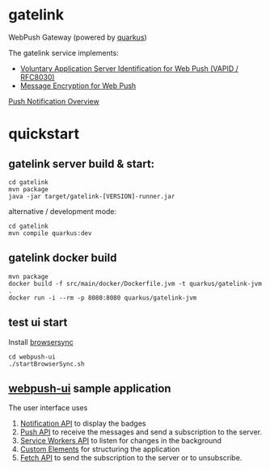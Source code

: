 # gatelink

WebPush Gateway (powered by [quarkus](https://quarkus.io))

The gatelink service implements:

- [Voluntary Application Server Identification for Web Push (VAPID / RFC8030)](https://www.rfc-editor.org/rfc/rfc8292.html)
- [Message Encryption for Web Push](https://tools.ietf.org/html/rfc8291)

[Push Notification Overview](https://developers.google.com/web/fundamentals/push-notifications/web-push-protocol#more_headers)

# quickstart

## gatelink server build & start:

```
cd gatelink
mvn package
java -jar target/gatelink-[VERSION]-runner.jar 
```

alternative / development mode:

```
cd gatelink
mvn compile quarkus:dev
```

## gatelink docker build

```
mvn package
docker build -f src/main/docker/Dockerfile.jvm -t quarkus/gatelink-jvm .
docker run -i --rm -p 8080:8080 quarkus/gatelink-jvm
```

## test ui start

Install [browsersync](https://www.browsersync.io)

```
cd webpush-ui
./startBrowserSync.sh
```

## [webpush-ui](https://github.com/AdamBien/webpush/tree/master/webpush-ui) sample application

The user interface uses
1. [Notification API](https://developer.mozilla.org/en-US/docs/Web/API/notification) to display the badges
2. [Push API](https://developer.mozilla.org/en-US/docs/Web/API/Push_API) to receive the messages and send a subscription to the server.
3. [Service Workers API](https://developer.mozilla.org/en-US/docs/Web/API/Service_Worker_API) to listen for changes in the background
4. [Custom Elements](https://developer.mozilla.org/en-US/docs/Web/API/Window/customElements) for structuring the application
5. [Fetch API](https://developer.mozilla.org/en-US/docs/Web/API/Fetch_API) to send the subscription to the server or to unsubscribe.
